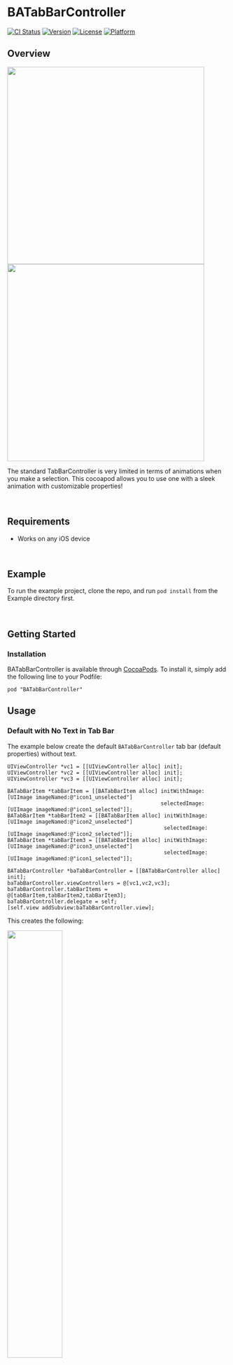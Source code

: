 # BATabBarController

[![CI Status](http://img.shields.io/travis/antiguab/BATabBarController.svg?style=flat)](https://travis-ci.org/antiguab/BATabBarController)
[![Version](https://img.shields.io/cocoapods/v/BATabBarController.svg?style=flat)](http://cocoapods.org/pods/BATabBarController)
[![License](https://img.shields.io/cocoapods/l/BATabBarController.svg?style=flat)](http://cocoapods.org/pods/BATabBarController)
[![Platform](https://img.shields.io/cocoapods/p/BATabBarController.svg?style=flat)](http://cocoapods.org/pods/BATabBarController)

## Overview
<img src="https://raw.githubusercontent.com/antiguab/BATabBarController/master/readmeAssets/gif1.gif" width="450px" />
<img src="https://raw.githubusercontent.com/antiguab/BATabBarController/master/readmeAssets/gif2.gif" width="450px" />


The standard TabBarController is very limited in terms of animations when you make a selection. This cocoapod allows you to use one with a sleek animation with customizable properties!

<br/>

## Requirements
* Works on any iOS device

<br/>

## Example

To run the example project, clone the repo, and run `pod install` from the Example directory first.

<br/>

## Getting Started
### Installation

BATabBarController is available through [CocoaPods](http://cocoapods.org). To install
it, simply add the following line to your Podfile:

```
pod "BATabBarController"
```

## Usage
### Default with No Text in Tab Bar

The example below create the default `BATabBarController` tab bar (default properties) without text.

```objc
UIViewController *vc1 = [[UIViewController alloc] init];
UIViewController *vc2 = [[UIViewController alloc] init];
UIViewController *vc3 = [[UIViewController alloc] init];

BATabBarItem *tabBarItem = [[BATabBarItem alloc] initWithImage:[UIImage imageNamed:@"icon1_unselected"]      
                                                 selectedImage:[UIImage imageNamed:@"icon1_selected"]];
BATabBarItem *tabBarItem2 = [[BATabBarItem alloc] initWithImage:[UIImage imageNamed:@"icon2_unselected"]      
                                                  selectedImage:[UIImage imageNamed:@"icon2_selected"]];
BATabBarItem *tabBarItem3 = [[BATabBarItem alloc] initWithImage:[UIImage imageNamed:@"icon3_unselected"]      
                                                  selectedImage:[UIImage imageNamed:@"icon1_selected"]];

BATabBarController *baTabBarController = [[BATabBarController alloc] init];
baTabBarController.viewControllers = @[vc1,vc2,vc3];
baTabBarController.tabBarItems = @[tabBarItem,tabBarItem2,tabBarItem3];                                                        baTabBarController.delegate = self;
[self.view addSubview:baTabBarController.view];
```

This creates the following:

<img src="https://raw.githubusercontent.com/antiguab/BATabBarController/master/readmeAssets/example1.png" width="50%" />

### Default with Text in Tab Bar

The example below create the default `BATabBarController` tab bar (default properties) with text.

```objc
UIViewController *vc1 = [[UIViewController alloc] init];
UIViewController *vc2 = [[UIViewController alloc] init];
UIViewController *vc3 = [[UIViewController alloc] init];

NSMutableAttributedString *option1 = [[NSMutableAttributedString alloc] initWithString:@"Option1"];
[option1 addAttribute:NSForegroundColorAttributeName value:[UIColor colorWithHex:0xF0F2F6] range:NSMakeRange(0,option1.length)];
BATabBarItem *tabBarItem = [[BATabBarItem alloc] initWithImage:[UIImage imageNamed:@"icon1_unselected"]    
                                                 selectedImage:[UIImage imageNamed:@"icon1_selected"]
                                                         title:option1];

NSMutableAttributedString *option2 = [[NSMutableAttributedString alloc] initWithString:@"Option2"];
[option2 addAttribute:NSForegroundColorAttributeName value:[UIColor colorWithHex:0xF0F2F6] range:NSMakeRange(0,option2.length)];
BATabBarItem *tabBarItem2 = [[BATabBarItem alloc] initWithImage:[UIImage imageNamed:@"icon2_unselected"]
                                                  selectedImage:[UIImage imageNamed:@"icon2_selected"]
                                                          title:option2];

NSMutableAttributedString * option3 = [[NSMutableAttributedString alloc] initWithString:@"Option3"];
[option3 addAttribute:NSForegroundColorAttributeName value:[UIColor colorWithHex:0xF0F2F6] range:NSMakeRange(0,option3.length)];
BATabBarItem *tabBarItem3 = [[BATabBarItem alloc] initWithImage:[UIImage imageNamed:@"icon3_unselected"]
                                                  selectedImage:[UIImage imageNamed:@"icon3_selected"]
                                                          title:option3];

BATabBarController *baTabBarController = [[BATabBarController alloc] init];
baTabBarController.viewControllers = @[vc1,vc2,vc3];
baTabBarController.tabBarItems = @[tabBarItem,tabBarItem2,tabBarItem3];                                                        baTabBarController.delegate = self;
[self.view addSubview:baTabBarController.view];
```

This creates the following:

<img src="https://raw.githubusercontent.com/antiguab/BATabBarController/master/readmeAssets/example2.png" width="50%" />


##Methods
###Set Selected View Controller
You can change the currently selected tab bar item programatically by using the method below. To avoid
the animation pass `false` in the second parameter:
`setSelectedViewController:(UIViewController*)viewController animated:(BOOL)animated`

### BATabBarControllerDelegate
If you'd like to add external actions when a tab item is selected, you can use:
`tabBarController:(BATabBarController *)tabBarControllerdidSelectViewController:(UIViewController *)viewController`

### Properties
#### Tab Bar Color
To change the color of the tab bar, you can change the `tabBarBackgroundColor` property of the `BATabBarController` instance.

```objc
baTabBarController.tabBarBackgroundColor = [UIColor blackColor];
```

result:
<br/>
<img src="https://raw.githubusercontent.com/antiguab/BATabBarController/master/readmeAssets/example3.png" width="50%" />


#### Tab Bar Item Stroke Color
To change the color of the stroke in the animation, you can change the `tabBarItemStrokeColor` property of the `BATabBarController` instance.

```objc
baTabBarController.tabBarItemStrokeColor = [UIColor blueColor];
```
result:
<br/>
<img src="https://raw.githubusercontent.com/antiguab/BATabBarController/master/readmeAssets/example4.png" width="50%" />


#### Tab Bar Item Line Width
To change the size of the stroke in the animation, you can change the `tabBarItemLineWidth` property of the `BATabBarController` instance.

```objc
baTabBarController.tabBarItemLineWidth = 1.0;
```

result: 
<br/>
<img src="https://raw.githubusercontent.com/antiguab/BATabBarController/master/readmeAssets/example5.png" width="50%" />

## ChangeLog
#### Version 0.1.0 (05.18.2016)
- Initial release

#### Further informations
-  N/A

#### Known issues

## Author

Bryan Antigua, antigua.B@gmail.com - [bryanantigua.com](bryanantigua.com)

## License

`BATabBarController` is available under the MIT license. See the LICENSE file for more info.
